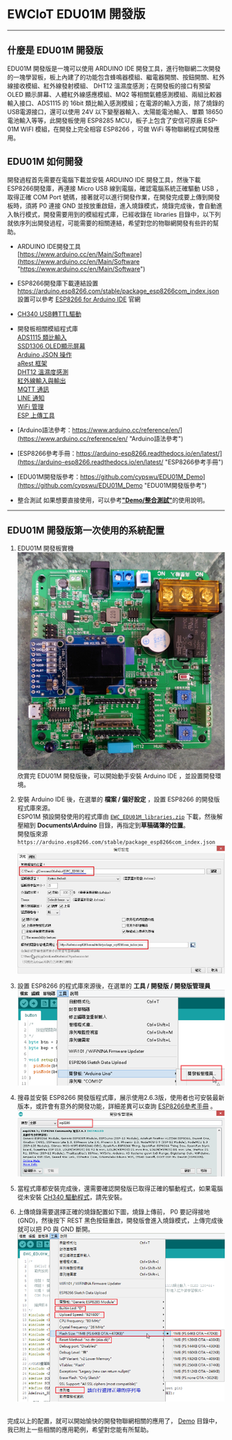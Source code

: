 # EWCIoT EDU01M 開發版 #

----------

## 什麼是 EDU01M 開發版 ##
EDU01M 開發版是一塊可以使用 ARDUINO IDE 開發工具，進行物聯網二次開發的一塊學習板，板上內建了的功能包含蜂鳴器模組、繼電器開關、按鈕開關、紅外線接收模組、紅外線發射模組、 DHT12 溫濕度感測；在開發板的接口有預留 OLED 顯示屏幕、人體紅外線感應模組、MQ2 等相關氣體感測模組、兩組比較器輸入接口、ADS1115 的 16bit 類比輸入感測模組；在電源的輸入方面，除了燒錄的USB電源接口，還可以使用 24V 以下變壓器輸入、太陽能電池輸入、單顆 18650 電池輸入等等，此開發板使用 ESP8285 MCU，板子上包含了安信可原廠 ESP-01M WIFI 模組，在開發上完全相容 ESP8266 ，可做 WiFi 等物聯網程式開發應用。

## EDU01M 如何開發 ##
開發過程首先需要在電腦下載並安裝 ARDUINO IDE 開發工具，然後下載ESP8266開發庫，再連接 Micro USB 線到電腦，確認電腦系統正確驅動 USB ，取得正確 COM Port 號碼，接著就可以進行開發作業，在開發完成要上傳到開發板時，須將 P0 連接 GND 並按放重啟鈕，進入燒錄模式，燒錄完成後，會自動進入執行模式，開發需要用到的模組程式庫，已經收錄在 libraries 目錄中，以下列就依序列出開發過程，可能需要的相關連結，希望對您的物聯網開發有些許的幫助。

- ARDUINO IDE開發工具<br>
[https://www.arduino.cc/en/Main/Software](https://www.arduino.cc/en/Main/Software "https://www.arduino.cc/en/Main/Software")

- ESP8266開發庫下載連結設置<br>
https://arduino.esp8266.com/stable/package_esp8266com_index.json <br>
設置可以參考 [ESP8266 for Arduino IDE](https://github.com/esp8266/Arduino) 官網

- [CH340 USB轉TTL驅動](https://github.com/cypswu/EDU01M_Demo/raw/master/devices/CH341SER.zip)<br>

- 開發板相關模組程式庫<br>
[ADS1115 類比輸入](https://github.com/adafruit/Adafruit_ADS1X15)<br>
[SSD1306 OLED顯示屏幕](https://github.com/adafruit/Adafruit_SSD1306)<br>
[Arduino JSON 操作](https://github.com/bblanchon/ArduinoJson)<br>
[aRest 框架](https://github.com/marcoschwartz/aREST)<br>
[DHT12 溫濕度感測](https://github.com/xreef/DHT12_sensor_library)<br>
[紅外線輸入與輸出](https://github.com/cypswu/EWC_IR)<br>
[MQTT 通訊](https://pubsubclient.knolleary.net/)<br>
[LINE 通知](https://github.com/TridentTD/TridentTD_LineNotify)<br>
[WiFi 管理](https://github.com/tzapu/WiFiManager)<br>
[ESP 上傳工具](http://wiki.ai-thinker.com/tools)<br>

- [Arduino語法參考：https://www.arduino.cc/reference/en/](https://www.arduino.cc/reference/en/ "Arduino語法參考")

- [ESP8266參考手冊：https://arduino-esp8266.readthedocs.io/en/latest/](https://arduino-esp8266.readthedocs.io/en/latest/ "ESP8266參考手冊")

- [EDU01M開發版參考：https://github.com/cypswu/EDU01M_Demo](https://github.com/cypswu/EDU01M_Demo "EDU01M開發版參考")


- 整合測試
如果想要直接使用，可以參考[**"Demo/整合測試"**](https://github.com/cypswu/EDU01M_Demo/tree/master/Demo/%E6%95%B4%E5%90%88%E6%B8%AC%E8%A9%A6)的使用說明。

----------
## EDU01M 開發版第一次使用的系統配置 ##


1. EDU01M 開發板實機
![alt text](img/EDU01M_01.JPG "EDU01M 開發版")
<br>欣賞完 EDU01M 開發版後，可以開始動手安裝 Arduino IDE ，並設置開發環境。


2. 安裝 Arduino IDE 後，在選單的 **檔案 / 偏好設定** ，設置 ESP8266 的開發版程式庫來源。<br>
ESP01M 預設開發使用的程式庫由 [`EWC_EDU01M_libraries.zip`](https://github.com/cypswu/EDU01M_Demo/raw/master/libraries/EWC_EDU01M_libraries.zip "EWC_EDU01M_libraries.zip") 下載，然後解壓縮到 **Documents\Arduino** 目錄，再指定到**草稿碼簿的位置**。<br>
開發版來源 `https://arduino.esp8266.com/stable/package_esp8266com_index.json` <br>
![alt text](img/arduinoSetup.jpg "開發版程式庫來源設置")



3. 設置 ESP8266 的程式庫來源後，在選單的 **工具 / 開發版 / 開發版管理員** <br>
![alt text](img/mainupdate.png "Arduino IDE 偏好設定")



4. 搜尋並安裝 ESP8266 開發版程式庫，展示使用2.6.3版，使用者也可安裝最新版本，或許會有意外的開發功能，詳細差異可以查詢 [ESP8266參考手冊](https://arduino-esp8266.readthedocs.io/en/latest/) 。<br>
![alt text](img/esp2866install.png "ESP8266開發版安裝")



5. 當程式庫都安裝完成後，還需要確認開發版已取得正確的驅動程式，如果電腦從未安裝 [CH340 驅動程式](https://github.com/cypswu/EDU01M_Demo/raw/master/devices/CH341SER.zip)，請先安裝。



6. 上傳燒錄需要選擇正確的燒錄配置如下圖，燒錄上傳前， P0 要記得接地(GND)，然後按下 REST 黑色按鈕重啟，開發版會進入燒錄模式，上傳完成後就可以把 P0 與 GND 斷開。<br>
![alt text](img/Tools_options.png "EDU01M 開發版設定")

<br>完成以上的配置，就可以開始愉快的開發物聯網相關的應用了， [Demo](https://github.com/cypswu/EDU01M_Demo/tree/master/Demo) 目錄中，我已附上一些相關的應用範例，希望對您能有所幫助。
